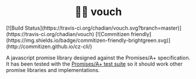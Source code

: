 <h1 align="center">🤞🏽 vouch</h1>
[![Build Status](https://travis-ci.org/chadian/vouch.svg?branch=master)](https://travis-ci.org/chadian/vouch)
[![Commitizen friendly](https://img.shields.io/badge/commitizen-friendly-brightgreen.svg)](http://commitizen.github.io/cz-cli/)

A javascript promise library designed against the Promises/A+ specification. It has been tested with the [Promises/A+ test suite](https://github.com/promises-aplus/promises-tests) so it should work other promise libraries and implementations.
